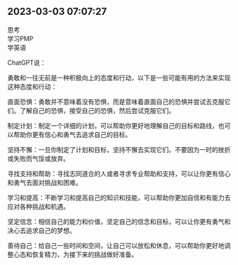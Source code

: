 ##  2023-03-03 07:07:27


思考  
学习PMP  
学英语  

ChatGPT说：  

勇敢和一往无前是一种积极向上的态度和行动，以下是一些可能有用的方法来实现这种态度和行动：

直面恐惧：勇敢并不意味着没有恐惧，而是意味着直面自己的恐惧并尝试去克服它们。了解自己的恐惧，接受自己的恐惧，然后尝试克服它们。

制定计划：制定一个详细的计划，可以帮助你更好地理解自己的目标和路线，也可以帮助你更有信心和勇气去追求自己的目标。

坚持不懈：一旦你制定了计划和目标，坚持不懈去实现它们。不要因为一时的挫折或失败而气馁或放弃。

寻找支持和帮助：寻找志同道合的人或者寻求专业帮助和支持，可以让你更有信心和勇气去面对挑战和困难。

学习和提高：不断学习和提高自己的知识和技能，可以帮助你更加自信和有能力去应对各种挑战和机遇。

坚定信念：相信自己的能力和价值，坚定自己的信念和目标，可以让你更有勇气和决心去追求自己的梦想。

善待自己：给自己一些时间和空间，让自己可以放松和休息，可以帮助你更好地调整心态和恢复精力，为接下来的挑战做好准备。
